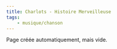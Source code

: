 ```yaml
---
title: Charlots - Histoire Merveilleuse
tags:
    - musique/chanson
---
```


Page créée automatiquement, mais vide.
